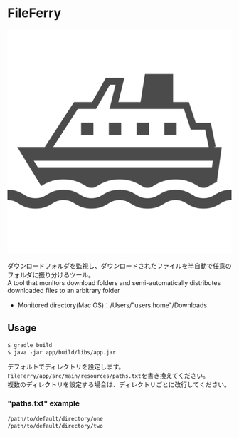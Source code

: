 # FileFerry

![logo](https://github.com/ji-ua/FileFerry/blob/main/images/logo.svg)

ダウンロードフォルダを監視し、ダウンロードされたファイルを半自動で任意のフォルダに振り分けるツール。  
A tool that monitors download folders and semi-automatically distributes downloaded files to an arbitrary folder

- Monitored directory(Mac OS)：/Users/"users.home"/Downloads

## Usage

```
$ gradle build
$ java -jar app/build/libs/app.jar
```

デフォルトでディレクトリを設定します。`FileFerry/app/src/main/resources/paths.txt`を書き換えてください。  
複数のディレクトリを設定する場合は、ディレクトリごとに改行してください。

### "paths.txt" example

```
/path/to/default/directory/one
/path/to/default/directory/two
```
